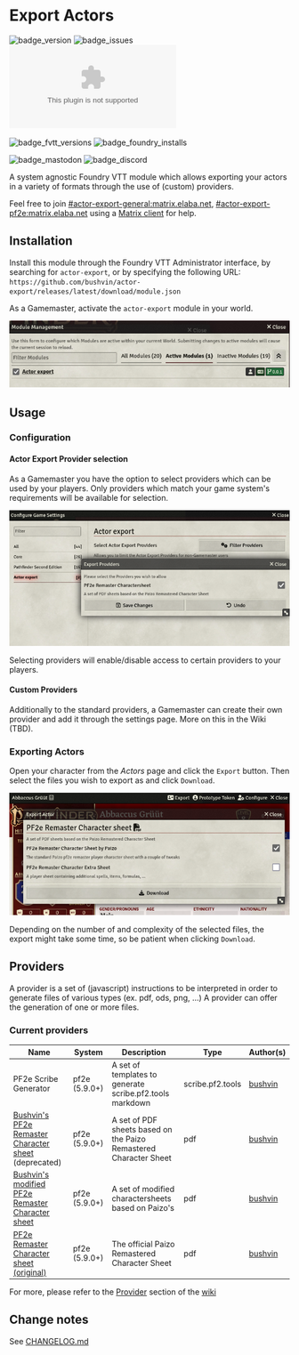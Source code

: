 # Export Actors

![badge_version] ![badge_issues] ![badge_downloads]

![badge_fvtt_versions] ![badge_foundry_installs]

![badge_mastodon] ![badge_discord]

A system agnostic Foundry VTT module which allows exporting your actors in a variety of formats through the use of (custom) providers.

Feel free to join [#actor-export-general:matrix.elaba.net](https://matrix.to/#/#actor-export-general:matrix.elaba.net), [#actor-export-pf2e:matrix.elaba.net](https://matrix.to/#/#actor-export-pf2e:matrix.elaba.net) using a [Matrix client](https://matrix.org/ecosystem/clients/)
for help.

## Installation

Install this module through the Foundry VTT Administrator interface, by searching for `actor-export`, or by specifying the following URL: `https://github.com/bushvin/actor-export/releases/latest/download/module.json`

As a Gamemaster, activate the `actor-export` module in your world.

![Enable actor-export module](assets/gamemaster-enable-module.png "Enable Module")

## Usage

### Configuration

#### Actor Export Provider selection

As a Gamemaster you have the option to select providers which can be used by your players. Only providers which match your game system's requirements will be available for selection.

![Select Providers](assets/gamemaster-select-providers.png "Select Providers")

Selecting providers will enable/disable access to certain providers to your players.

#### Custom Providers

Additionally to the standard providers, a Gamemaster can create their own provider and add it through the settings page. More on this in the Wiki (TBD).

### Exporting Actors

Open your character from the *Actors* page and click the `Export` button. Then select the files you wish to export as and click `Download`.

![Select Provider Files](assets/player-export-actor.png "Select Provider Files")

Depending on the number of and complexity of the selected files, the export might take some time, so be patient when clicking `Download`.

## Providers

A provider is a set of (javascript) instructions to be interpreted in order to generate files of various types (ex. pdf, ods, png, ...) A provider can offer the generation of one or more files.

### Current providers

Name | System | Description | Type | Author(s)
--- | --- | --- | --- | ---
PF2e Scribe Generator | pf2e (5.9.0+) | A set of templates to generate scribe.pf2.tools markdown | scribe.pf2.tools | [bushvin](https://github.com/bushvin)
[Bushvin's PF2e Remaster Character sheet](./wiki/pf2e-remaster) (deprecated) | pf2e (5.9.0+) | A set of PDF sheets based on the Paizo Remastered Character Sheet | pdf | [bushvin](https://github.com/bushvin)
[Bushvin's modified PF2e Remaster Character sheet](./wiki/pf2e-remaster-bushvin) | pf2e (5.9.0+) | A set of modified charactersheets based on Paizo's | pdf | [bushvin](https://github.com/bushvin)
[PF2e Remaster Character sheet (original)](./wiki/pf2e-remaster-paizo) | pf2e (5.9.0+) | The official Paizo Remastered Character Sheet | pdf | [bushvin](https://github.com/bushvin)

For more, please refer to the [Provider](https://github.com/bushvin/actor-export/wiki#providers) section of the [wiki](https://github.com/bushvin/actor-export/wiki)

## Change notes

See [CHANGELOG.md](CHANGELOG.md)

[badge_version]: https://img.shields.io/github/v/tag/bushvin/actor-export?label=Version&style=flat-square&color=2577a1

[badge_issues]: https://img.shields.io/github/issues/bushvin/actor-export?style=flat-square
[badge_downloads]: https://img.shields.io/github/downloads/bushvin/actor-export/actor-export.zip?label=Downloads&style=flat-square&color=9b43a8

[badge_fvtt_versions]: https://img.shields.io/endpoint?url=https://foundryshields.com/version?url=https://github.com/bushvin/actor-export/releases/latest/download/module.json&style=flat-square&color=ff6400

[badge_mastodon]: https://img.shields.io/mastodon/follow/1084764?domain=https%3A%2F%2Fmastodon.social&logo=mastodon&logoColor=white&style=flat-square&label=%40bushvin%40mastodon.social

[badge_discord]: https://img.shields.io/discord/1194592282205237290?style=flat-square&logo=discord

[badge_foundry_installs]: https://img.shields.io/badge/dynamic/json?url=https%3A%2F%2Fforge-vtt.com%2Fapi%2Fbazaar%2Fpackage%2Factor-export&query=package.installs&style=flat-square&label=Foundry%20Installs
